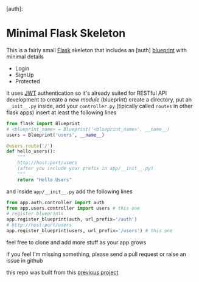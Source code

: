 [Flask]: http://flask.pocoo.org/
[blueprint]: http://flask.pocoo.org/docs/1.0/blueprints/
[JWT]: https://github.com/vimalloc/flask-jwt-extended
[previous project]: https://github.com/AngelMunoz/FlaskBlueprintsDemo
[auth]:

# Minimal Flask Skeleton
This is a fairly small [Flask] skeleton that includes an [auth] [blueprint] with minimal details

- Login
- SignUp
- Protected

It uses [JWT] authentication so it's already suited for RESTful API development
to create a new *module* (blueprint) create a directory, put an `__init__.py` inside, add your `controller.py` (tipically called `routes` in other flask apps) insert at least the following lines
```py
from flask import Blueprint
# <blueprint_name> = Blueprint('<blueprint_name>', __name__)
users = Blueprint('users', __name__)

@users.route('/')
def hello_users():
    """
    http://host:port/users
    (after you include your prefix in app/__init__.py)
    """
    return "Hello Users"
```
and inside `app/__init__.py` add the following lines
```py
from app.auth.controller import auth
from app.users.controller import users # this one
# register blueprints
app.register_blueprint(auth, url_prefix='/auth')
# http://host:port/users
app.register_blueprint(users, url_prefix='/users') # this one
```

feel free to clone and add more stuff as your app grows

if you feel I'm missing something, please send a pull request or raise an issue in github

this repo was built from this [previous project]
